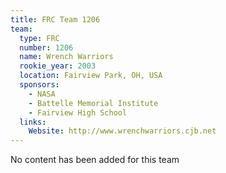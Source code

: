```yaml
---
title: FRC Team 1206
team:
  type: FRC
  number: 1206
  name: Wrench Warriors
  rookie_year: 2003
  location: Fairview Park, OH, USA
  sponsors:
    - NASA
    - Battelle Memorial Institute
    - Fairview High School
  links:
    Website: http://www.wrenchwarriors.cjb.net
---
```

No content has been added for this team
